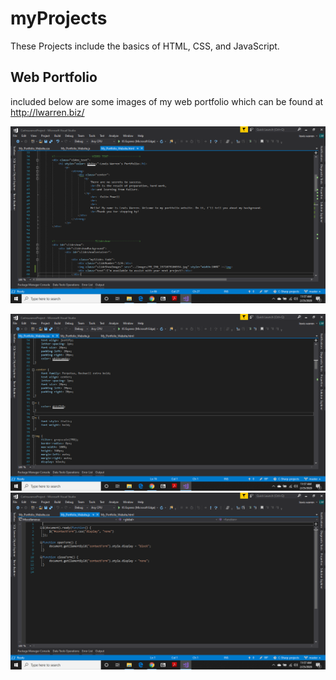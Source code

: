 # myProjects
These Projects include the basics of HTML, CSS, and JavaScript.

## Web Portfolio

included below are some images of my web portfolio which can be found at http://lwarren.biz/

![HTML](https://github.com/LewisCWarren/myProjects/blob/master/Screenshot%20(24).png)

![CSS](https://github.com/LewisCWarren/myProjects/blob/master/Screenshot%20(22).png)
![JS](https://github.com/LewisCWarren/myProjects/blob/master/Screenshot%20(23).png)
